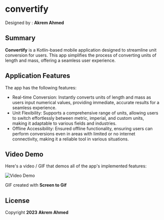 # convertify

Designed by : **Akrem Ahmed**


## Summary

**Convertify** is a Kotlin-based mobile application designed to streamline unit conversion for users. This app simplifies the process of converting units of length and mass, offering a seamless user experience. 



## Application Features


The app has the following features:

- Real-time Conversion: Instantly converts units of length and mass as users input numerical values, providing immediate, accurate results for a seamless experience.
- Unit Flexibility: Supports a comprehensive range of units, allowing users to switch effortlessly between metric, imperial, and custom units, making it adaptable to various fields and industries.
- Offline Accessibility: Ensured offline functionality, ensuring users can perform conversions even in areas with limited or no internet connectivity, making it a reliable tool in various situations.
  
## Video Demo

Here's a video / GIF that demos all of the app's implemented features:

<img src='https://media.giphy.com/media/v1.Y2lkPTc5MGI3NjExdXo2eTh1YWY0anF1ZGRoZGVvaXZydnAxeW44bmI2MnN3cGhydW5uaSZlcD12MV9pbnRlcm5hbF9naWZfYnlfaWQmY3Q9Zw/pQ8qzeNrFHvG6KAmfK/giphy.gif' title='Video Demo' width='' alt='Video Demo' />

GIF created with **Screen to Gif**

## License

Copyright **2023** **Akrem Ahmed**


